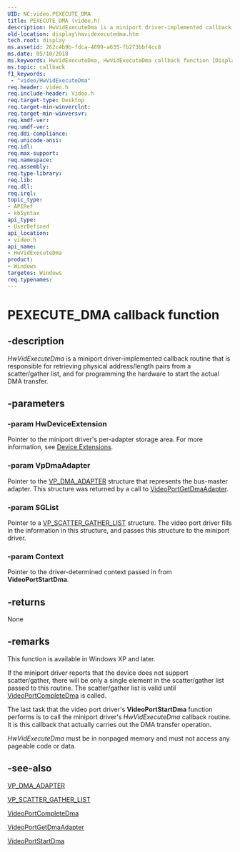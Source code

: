 ```yaml
---
UID: NC:video.PEXECUTE_DMA
title: PEXECUTE_DMA (video.h)
description: HwVidExecuteDma is a miniport driver-implemented callback routine that is responsible for retrieving physical address/length pairs from a scatter/gather list, and for programming the hardware to start the actual DMA transfer.
old-location: display\hwvidexecutedma.htm
tech.root: display
ms.assetid: 262c4b9b-fdca-4899-a635-fb273bbf4cc8
ms.date: 05/10/2018
ms.keywords: HwVidExecuteDma, HwVidExecuteDma callback function [Display Devices], PEXECUTE_DMA, PEXECUTE_DMA callback, VideoMiniport_Functions_5819a796-9dfd-41fe-9158-6ec09ac14760.xml, display.hwvidexecutedma, video/HwVidExecuteDma
ms.topic: callback
f1_keywords:
 - "video/HwVidExecuteDma"
req.header: video.h
req.include-header: Video.h
req.target-type: Desktop
req.target-min-winverclnt: 
req.target-min-winversvr: 
req.kmdf-ver: 
req.umdf-ver: 
req.ddi-compliance: 
req.unicode-ansi: 
req.idl: 
req.max-support: 
req.namespace: 
req.assembly: 
req.type-library: 
req.lib: 
req.dll: 
req.irql: 
topic_type:
- APIRef
- kbSyntax
api_type:
- UserDefined
api_location:
- video.h
api_name:
- HwVidExecuteDma
product:
- Windows
targetos: Windows
req.typenames: 
---
```


# PEXECUTE_DMA callback function


## -description


<i>HwVidExecuteDma</i> is a miniport driver-implemented callback routine that is responsible for retrieving physical address/length pairs from a scatter/gather list, and for programming the hardware to start the actual DMA transfer.


## -parameters




### -param HwDeviceExtension

Pointer to the miniport driver's per-adapter storage area. For more information, see <a href="https://docs.microsoft.com/windows-hardware/drivers/kernel/device-extensions">Device Extensions</a>.


### -param VpDmaAdapter

Pointer to the <a href="https://docs.microsoft.com/previous-versions/ff570570(v=vs.85)">VP_DMA_ADAPTER</a> structure that represents the bus-master adapter. This structure was returned by a call to <a href="https://docs.microsoft.com/windows-hardware/drivers/ddi/video/nf-video-videoportgetdmaadapter">VideoPortGetDmaAdapter</a>.


### -param SGList

Pointer to a <a href="https://docs.microsoft.com/windows-hardware/drivers/ddi/video/ns-video-_vp_scatter_gather_list">VP_SCATTER_GATHER_LIST</a> structure. The video port driver fills in the information in this structure, and passes this structure to the miniport driver.


### -param Context

Pointer to the driver-determined context passed in from <b>VideoPortStartDma</b>.


## -returns



None




## -remarks



This function is available in Windows XP and later.

If the miniport driver reports that the device does not support scatter/gather, there will be only a single element in the scatter/gather list passed to this routine. The scatter/gather list is valid until <a href="https://docs.microsoft.com/windows-hardware/drivers/ddi/video/nf-video-videoportcompletedma">VideoPortCompleteDma</a> is called.

The last task that the video port driver's <b>VideoPortStartDma</b> function performs is to call the miniport driver's <i>HwVidExecuteDma</i> callback routine. It is this callback that actually carries out the DMA transfer operation.

<i>HwVidExecuteDma</i> must be in nonpaged memory and must not access any pageable code or data.




## -see-also




<a href="https://docs.microsoft.com/previous-versions/ff570570(v=vs.85)">VP_DMA_ADAPTER</a>



<a href="https://docs.microsoft.com/windows-hardware/drivers/ddi/video/ns-video-_vp_scatter_gather_list">VP_SCATTER_GATHER_LIST</a>



<a href="https://docs.microsoft.com/windows-hardware/drivers/ddi/video/nf-video-videoportcompletedma">VideoPortCompleteDma</a>



<a href="https://docs.microsoft.com/windows-hardware/drivers/ddi/video/nf-video-videoportgetdmaadapter">VideoPortGetDmaAdapter</a>



<a href="https://docs.microsoft.com/windows-hardware/drivers/ddi/video/nf-video-videoportstartdma">VideoPortStartDma</a>
 

 

